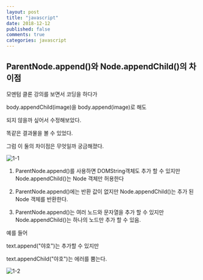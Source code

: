 ```yaml
---
layout: post
title: "javascript"
date: 2018-12-12
published: false
comments: true
categories: javascript
---
```


## ParentNode.append()와 Node.appendChild()의 차이점

모멘텀 클론 강의를 보면서 코딩을 하다가

body.appendChild(image)을 body.append(image)로 해도

되지 않을까 싶어서 수정해보았다.

똑같은 결과물을 볼 수 있었다.

그럼 이 둘의 차이점은 무엇일까 궁금해졌다.

![1-1](https://yoonucho.github.io/post_img/code1.png "해당코드")

1. ParentNode.append()를 사용하면 DOMString객체도 추가 할 수 있지만 Node.appendChild()는 Node 객체만 허용한다

2. ParentNode.append()에는 반환 값이 없지만 Node.appendChild()는 추가 된 Node 객체를 반환한다.

3. ParentNode.append()는 여러 노드와 문자열을 추가 할 수 있지만 Node.appendChild()는 하나의 노드만 추가 할 수 있음.

예를 들어

text.append("야호")는 추가할 수 있지만

text.appendChild("야호")는 에러를 뿜는다.

![1-2](https://yoonucho.github.io/post_img/code2.png "해당코드")
